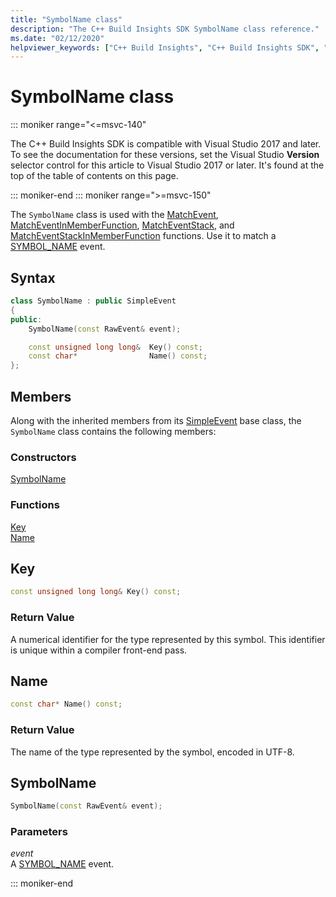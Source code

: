 ```yaml
---
title: "SymbolName class"
description: "The C++ Build Insights SDK SymbolName class reference."
ms.date: "02/12/2020"
helpviewer_keywords: ["C++ Build Insights", "C++ Build Insights SDK", "SymbolName", "throughput analysis", "build time analysis", "vcperf.exe"]
---
```

# SymbolName class

::: moniker range="<=msvc-140"

The C++ Build Insights SDK is compatible with Visual Studio 2017 and later. To see the documentation for these versions, set the Visual Studio **Version** selector control for this article to Visual Studio 2017 or later. It's found at the top of the table of contents on this page.

::: moniker-end
::: moniker range=">=msvc-150"

The `SymbolName` class is used with the [MatchEvent](../functions/match-event.md), [MatchEventInMemberFunction](../functions/match-event-in-member-function.md), [MatchEventStack](../functions/match-event-stack.md), and [MatchEventStackInMemberFunction](../functions/match-event-stack-in-member-function.md) functions. Use it to match a [SYMBOL_NAME](../event-table.md#symbol-name) event.

## Syntax

```cpp
class SymbolName : public SimpleEvent
{
public:
    SymbolName(const RawEvent& event);

    const unsigned long long&  Key() const;
    const char*                Name() const;
};
```

## Members

Along with the inherited members from its [SimpleEvent](simple-event.md) base class, the `SymbolName` class contains the following members:

### Constructors

[SymbolName](#symbol-name)

### Functions

[Key](#key)\
[Name](#name)

## <a name="key"></a> Key

```cpp
const unsigned long long& Key() const;
```

### Return Value

A numerical identifier for the type represented by this symbol. This identifier is unique within a compiler front-end pass.

## <a name="name"></a> Name

```cpp
const char* Name() const;
```

### Return Value

The name of the type represented by the symbol, encoded in UTF-8.

## <a name="symbol-name"></a> SymbolName

```cpp
SymbolName(const RawEvent& event);
```

### Parameters

*event*\
A [SYMBOL_NAME](../event-table.md#symbol-name) event.

::: moniker-end

